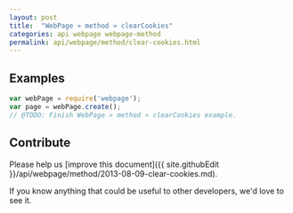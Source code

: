 ```yaml
---
layout: post
title:  "WebPage » method » clearCookies"
categories: api webpage webpage-method
permalink: api/webpage/method/clear-cookies.html
---
```


## Examples

```javascript
var webPage = require('webpage');
var page = webPage.create();
// @TODO: Finish WebPage » method » clearCookies example.
```

## Contribute

Please help us [improve this document]({{ site.githubEdit }}/api/webpage/method/2013-08-09-clear-cookies.md).

If you know anything that could be useful to other developers, we'd love to see it.


